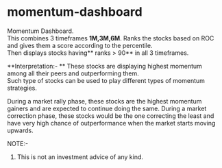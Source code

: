# momentum-dashboard

Momentum Dashboard.  
This combines 3 timeframes **1M,3M,6M**. Ranks the stocks based on ROC and gives them a score according to the percentile.  
Then displays stocks having** ranks > 90** in all 3 timeframes.

**Interpretation:- ** 
These stocks are displaying highest momentum among all their peers and outperforming them.  
Such type of stocks can be used to play different types of momentum strategies.  

During a market rally phase, these stocks are the highest momentum gainers and are expected to continue doing the same.
During a market correction phase, these stocks would be the one correcting the least and have very high chance of outperformance when the market starts moving upwards.

NOTE:-  
1) This is not an investment advice of any kind.
